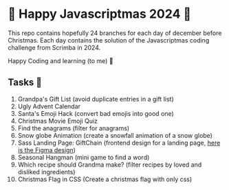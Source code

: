 # 🎅 Happy Javascriptmas 2024 🦌
This repo contains hopefully 24 branches for each day of december before Christmas. 
Each day contains the solution of the Javascriptmas coding challenge from Scrimba in 2024.

Happy Coding and learning (to me) 🎄

## Tasks 🎁

1. Grandpa's Gift List (avoid duplicate entries in a gift list)
2. Ugly Advent Calendar
3. Santa's Emoji Hack (convert bad emojis into good one)
4. Christmas Movie Emoji Quiz
5. Find the anagrams (filter for anagrams)
6. Snow globe Animation (create a snowfall animation of a snow globe)
7. Sass Landing Page: GiftChain (frontend design for a landing page, [here is the Figma design](https://www.figma.com/design/01HjiTq1GyFtFnEWp2pVk4/GiftChain.ai---JavaScriptmas?node-id=0-1&node-type=canvas&t=cm8RI68W3BMglJix-0))
8. Seasonal Hangman (mini game to find a word)
9. Which recipe should Grandma make? (filter recipes by loved and disliked ingredients)
10. Christmas Flag in CSS (Create a christmas flag with only css)
